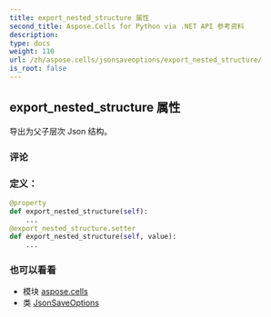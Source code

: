 ```yaml
---
title: export_nested_structure 属性
second_title: Aspose.Cells for Python via .NET API 参考资料
description:
type: docs
weight: 110
url: /zh/aspose.cells/jsonsaveoptions/export_nested_structure/
is_root: false
---
```

## export_nested_structure 属性

导出为父子层次 Json 结构。

### 评论


### 定义：
```python
@property
def export_nested_structure(self):
    ...
@export_nested_structure.setter
def export_nested_structure(self, value):
    ...
```

### 也可以看看
* 模块 [aspose.cells](../../)
* 类 [JsonSaveOptions](/cells/python-net/zh/aspose.cells/jsonsaveoptions)
